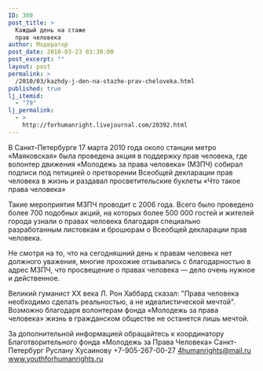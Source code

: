 ```yaml
---
ID: 300
post_title: >
  Каждый день на стаже
  прав человека
author: Модератор
post_date: 2010-03-23 03:30:00
post_excerpt: ""
layout: post
permalink: >
  /2010/03/kazhdy-j-den-na-stazhe-prav-cheloveka.html
published: true
lj_itemid:
  - "79"
lj_permalink:
  - >
    http://forhumanright.livejournal.com/20392.html
---
```

В Санкт-Петербурге 17 марта 2010 года около станции метро «Маяковская» была проведена акция в поддержку прав человека, где волонтер движения «Молодежь за права человека» (МЗПЧ) собирал подписи под петицией о претворении Всеобщей декларации прав человека в жизнь и раздавал просветительские буклеты «Что такое права человека»

Такие мероприятия МЗПЧ проводит с 2006 года. Всего было проведено более 700 подобных акций, на которых более 500 000 гостей и жителей города узнали о правах человека благодаря специально разработанным листовкам и брошюрам о Всеобщей декларации прав человека.

Не смотря на то, что на сегодняшний день к правам человека нет должного уважения, многие прохожие отзывались с благодарностью в адрес МЗПЧ, что просвещение о правах человека — дело очень нужное и действенное.

Великий гуманист ХХ века Л. Рон Хаббард сказал: "Права человека необходимо сделать реальностью, а не идеалистической мечтой". Возможно благодаря волонтерам фонда «Молодежь за права человека» жизнь в гражданском обществе не останется лишь мечтой.

За дополнительной информацией обращайтесь к координатору
Благотворительного фонда «Молодежь за Права Человека» Санкт-Петербург
Руслану Хусаинову
+7-905-267-00-27
4humanrights@mail.ru
www.youthforhumanrights.ru